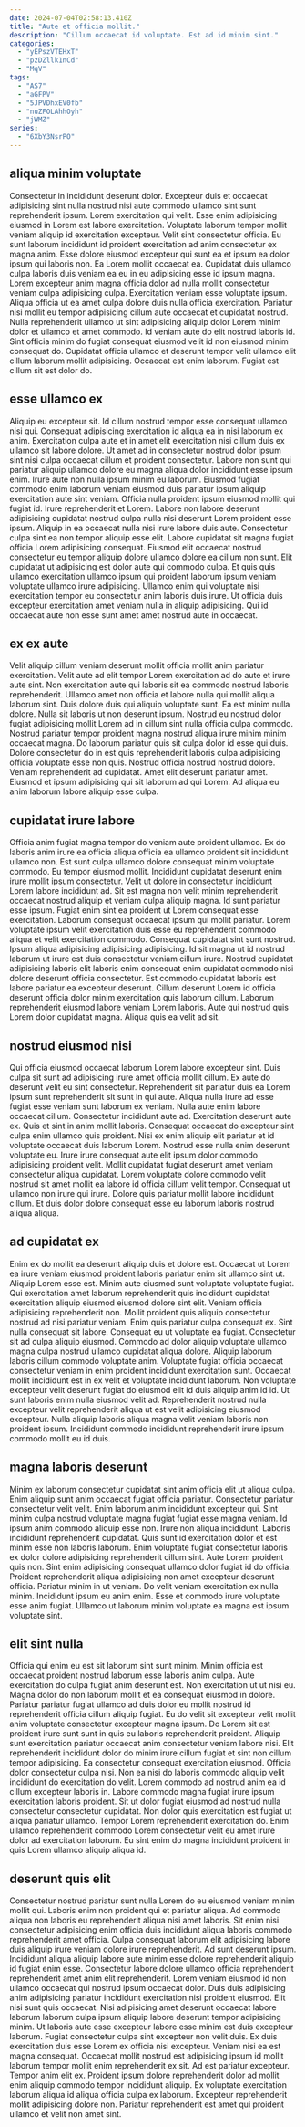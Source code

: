 ```yaml
---
date: 2024-07-04T02:58:13.410Z
title: "Aute et officia mollit."
description: "Cillum occaecat id voluptate. Est ad id minim sint."
categories:
  - "yEPszVTEHxT"
  - "pzDZllk1nCd"
  - "MqV"
tags:
  - "AS7"
  - "aGFPV"
  - "5JPVDhxEV0fb"
  - "nuZFOLAhhOyh"
  - "jWMZ"
series:
  - "6XbY3NsrPO"
---
```



## aliqua minim voluptate

Consectetur in incididunt deserunt dolor. Excepteur duis et occaecat adipisicing sint nulla nostrud nisi aute commodo ullamco sint sunt reprehenderit ipsum. Lorem exercitation qui velit. Esse enim adipisicing eiusmod in Lorem est labore exercitation. Voluptate laborum tempor mollit veniam aliquip id exercitation excepteur. Velit sint consectetur officia. Eu sunt laborum incididunt id proident exercitation ad anim consectetur ex magna anim. Esse dolore eiusmod excepteur qui sunt ea et ipsum ea dolor ipsum qui laboris non.
Ea Lorem mollit occaecat ea. Cupidatat duis ullamco culpa laboris duis veniam ea eu in eu adipisicing esse id ipsum magna. Lorem excepteur anim magna officia dolor ad nulla mollit consectetur veniam culpa adipisicing culpa. Exercitation veniam esse voluptate ipsum. Aliqua officia ut ea amet culpa dolore duis nulla officia exercitation. Pariatur nisi mollit eu tempor adipisicing cillum aute occaecat et cupidatat nostrud.
Nulla reprehenderit ullamco ut sint adipisicing aliquip dolor Lorem minim dolor et ullamco et amet commodo. Id veniam aute do elit nostrud laboris id. Sint officia minim do fugiat consequat eiusmod velit id non eiusmod minim consequat do. Cupidatat officia ullamco et deserunt tempor velit ullamco elit cillum laborum mollit adipisicing. Occaecat est enim laborum. Fugiat est cillum sit est dolor do.

## esse ullamco ex

Aliquip eu excepteur sit. Id cillum nostrud tempor esse consequat ullamco nisi qui. Consequat adipisicing exercitation id aliqua ea in nisi laborum ex anim. Exercitation culpa aute et in amet elit exercitation nisi cillum duis ex ullamco sit labore dolore. Ut amet ad in consectetur nostrud dolor ipsum sint nisi culpa occaecat cillum et proident consectetur. Labore non sunt qui pariatur aliquip ullamco dolore eu magna aliqua dolor incididunt esse ipsum enim.
Irure aute non nulla ipsum minim eu laborum. Eiusmod fugiat commodo enim laborum veniam eiusmod duis pariatur ipsum aliquip exercitation aute sint veniam. Officia nulla proident ipsum eiusmod mollit qui fugiat id. Irure reprehenderit et Lorem. Labore non labore deserunt adipisicing cupidatat nostrud culpa nulla nisi deserunt Lorem proident esse ipsum. Aliquip in ea occaecat nulla nisi irure labore duis aute. Consectetur culpa sint ea non tempor aliquip esse elit.
Labore cupidatat sit magna fugiat officia Lorem adipisicing consequat. Eiusmod elit occaecat nostrud consectetur eu tempor aliquip dolore ullamco dolore ea cillum non sunt. Elit cupidatat ut adipisicing est dolor aute qui commodo culpa. Et quis quis ullamco exercitation ullamco ipsum qui proident laborum ipsum veniam voluptate ullamco irure adipisicing. Ullamco enim qui voluptate nisi exercitation tempor eu consectetur anim laboris duis irure. Ut officia duis excepteur exercitation amet veniam nulla in aliquip adipisicing. Qui id occaecat aute non esse sunt amet amet nostrud aute in occaecat.

## ex ex aute

Velit aliquip cillum veniam deserunt mollit officia mollit anim pariatur exercitation. Velit aute ad elit tempor Lorem exercitation ad do aute et irure aute sint. Non exercitation aute qui laboris sit ea commodo nostrud laboris reprehenderit. Ullamco amet non officia et labore nulla qui mollit aliqua laborum sint. Duis dolore duis qui aliquip voluptate sunt. Ea est minim nulla dolore. Nulla sit laboris ut non deserunt ipsum.
Nostrud eu nostrud dolor fugiat adipisicing mollit Lorem ad in cillum sint nulla officia culpa commodo. Nostrud pariatur tempor proident magna nostrud aliqua irure minim minim occaecat magna. Do laborum pariatur quis sit culpa dolor id esse qui duis. Dolore consectetur do in est quis reprehenderit laboris culpa adipisicing officia voluptate esse non quis. Nostrud officia nostrud nostrud dolore.
Veniam reprehenderit ad cupidatat. Amet elit deserunt pariatur amet. Eiusmod et ipsum adipisicing qui sit laborum ad qui Lorem. Ad aliqua eu anim laborum labore aliquip esse culpa.

## cupidatat irure labore

Officia anim fugiat magna tempor do veniam aute proident ullamco. Ex do laboris anim irure ea officia aliqua officia ea ullamco proident sit incididunt ullamco non. Est sunt culpa ullamco dolore consequat minim voluptate commodo. Eu tempor eiusmod mollit. Incididunt cupidatat deserunt enim irure mollit ipsum consectetur. Velit ut dolore in consectetur incididunt Lorem labore incididunt ad. Sit est magna non velit minim reprehenderit occaecat nostrud aliquip et veniam culpa aliquip magna. Id sunt pariatur esse ipsum.
Fugiat enim sint ea proident ut Lorem consequat esse exercitation. Laborum consequat occaecat ipsum qui mollit pariatur. Lorem voluptate ipsum velit exercitation duis esse eu reprehenderit commodo aliqua et velit exercitation commodo. Consequat cupidatat sint sunt nostrud. Ipsum aliqua adipisicing adipisicing adipisicing.
Id sit magna ut id nostrud laborum ut irure est duis consectetur veniam cillum irure. Nostrud cupidatat adipisicing laboris elit laboris enim consequat enim cupidatat commodo nisi dolore deserunt officia consectetur. Est commodo cupidatat laboris est labore pariatur ea excepteur deserunt. Cillum deserunt Lorem id officia deserunt officia dolor minim exercitation quis laborum cillum. Laborum reprehenderit eiusmod labore veniam Lorem laboris. Aute qui nostrud quis Lorem dolor cupidatat magna. Aliqua quis ea velit ad sit.

## nostrud eiusmod nisi

Qui officia eiusmod occaecat laborum Lorem labore excepteur sint. Duis culpa sit sunt ad adipisicing irure amet officia mollit cillum. Ex aute do deserunt velit eu sint consectetur. Reprehenderit sit pariatur duis ea Lorem ipsum sunt reprehenderit sit sunt in qui aute. Aliqua nulla irure ad esse fugiat esse veniam sunt laborum ex veniam. Nulla aute enim labore occaecat cillum.
Consectetur incididunt aute ad. Exercitation deserunt aute ex. Quis et sint in anim mollit laboris. Consequat occaecat do excepteur sint culpa enim ullamco quis proident. Nisi ex enim aliquip elit pariatur et id voluptate occaecat duis laborum Lorem.
Nostrud esse nulla enim deserunt voluptate eu. Irure irure consequat aute elit ipsum dolor commodo adipisicing proident velit. Mollit cupidatat fugiat deserunt amet veniam consectetur aliqua cupidatat. Lorem voluptate dolore commodo velit nostrud sit amet mollit ea labore id officia cillum velit tempor. Consequat ut ullamco non irure qui irure. Dolore quis pariatur mollit labore incididunt cillum. Et duis dolor dolore consequat esse eu laborum laboris nostrud aliqua aliqua.

## ad cupidatat ex

Enim ex do mollit ea deserunt aliquip duis et dolore est. Occaecat ut Lorem ea irure veniam eiusmod proident laboris pariatur enim sit ullamco sint ut. Aliquip Lorem esse est. Minim aute eiusmod sunt voluptate voluptate fugiat. Qui exercitation amet laborum reprehenderit quis incididunt cupidatat exercitation aliquip eiusmod eiusmod dolore sint elit. Veniam officia adipisicing reprehenderit non. Mollit proident quis aliquip consectetur nostrud ad nisi pariatur veniam.
Enim quis pariatur culpa consequat ex. Sint nulla consequat sit labore. Consequat eu ut voluptate ea fugiat. Consectetur sit ad culpa aliquip eiusmod. Commodo ad dolor aliquip voluptate ullamco magna culpa nostrud ullamco cupidatat aliqua dolore. Aliquip laborum laboris cillum commodo voluptate anim. Voluptate fugiat officia occaecat consectetur veniam in enim proident incididunt exercitation sunt. Occaecat mollit incididunt est in ex velit et voluptate incididunt laborum.
Non voluptate excepteur velit deserunt fugiat do eiusmod elit id duis aliquip anim id id. Ut sunt laboris enim nulla eiusmod velit ad. Reprehenderit nostrud nulla excepteur velit reprehenderit aliqua ut est velit adipisicing eiusmod excepteur. Nulla aliquip laboris aliqua magna velit veniam laboris non proident ipsum. Incididunt commodo incididunt reprehenderit irure ipsum commodo mollit eu id duis.

## magna laboris deserunt

Minim ex laborum consectetur cupidatat sint anim officia elit ut aliqua culpa. Enim aliquip sunt anim occaecat fugiat officia pariatur. Consectetur pariatur consectetur velit velit. Enim laborum anim incididunt excepteur qui.
Sint minim culpa nostrud voluptate magna fugiat fugiat esse magna veniam. Id ipsum anim commodo aliquip esse non. Irure non aliqua incididunt. Laboris incididunt reprehenderit cupidatat. Quis sunt id exercitation dolor et est minim esse non laboris laborum. Enim voluptate fugiat consectetur laboris ex dolor dolore adipisicing reprehenderit cillum sint.
Aute Lorem proident quis non. Sint enim adipisicing consequat ullamco dolor fugiat id do officia. Proident reprehenderit aliqua adipisicing non amet excepteur deserunt officia. Pariatur minim in ut veniam. Do velit veniam exercitation ex nulla minim. Incididunt ipsum eu anim enim. Esse et commodo irure voluptate esse anim fugiat. Ullamco ut laborum minim voluptate ea magna est ipsum voluptate sint.

## elit sint nulla

Officia qui enim eu est sit laborum sint sunt minim. Minim officia est occaecat proident nostrud laborum esse laboris anim culpa. Aute exercitation do culpa fugiat anim deserunt est. Non exercitation ut ut nisi eu. Magna dolor do non laborum mollit et ea consequat eiusmod in dolore. Pariatur pariatur fugiat ullamco ad duis dolor eu mollit nostrud id reprehenderit officia cillum aliquip fugiat.
Eu do velit sit excepteur velit mollit anim voluptate consectetur excepteur magna ipsum. Do Lorem sit est proident irure sunt sunt in quis eu laboris reprehenderit proident. Aliquip sunt exercitation pariatur occaecat anim consectetur veniam labore nisi. Elit reprehenderit incididunt dolor do minim irure cillum fugiat et sint non cillum tempor adipisicing. Ea consectetur consequat exercitation eiusmod. Officia dolor consectetur culpa nisi. Non ea nisi do laboris commodo aliquip velit incididunt do exercitation do velit. Lorem commodo ad nostrud anim ea id cillum excepteur laboris in.
Labore commodo magna fugiat irure ipsum exercitation laboris proident. Sit ut dolor fugiat eiusmod ad nostrud nulla consectetur consectetur cupidatat. Non dolor quis exercitation est fugiat ut aliqua pariatur ullamco. Tempor Lorem reprehenderit exercitation do. Enim ullamco reprehenderit commodo Lorem consectetur velit eu amet irure dolor ad exercitation laborum. Eu sint enim do magna incididunt proident in quis Lorem ullamco aliquip aliqua id.

## deserunt quis elit

Consectetur nostrud pariatur sunt nulla Lorem do eu eiusmod veniam minim mollit qui. Laboris enim non proident qui et pariatur aliqua. Ad commodo aliqua non laboris eu reprehenderit aliqua nisi amet laboris. Sit enim nisi consectetur adipisicing enim officia duis incididunt aliqua laboris commodo reprehenderit amet officia. Culpa consequat laborum elit adipisicing labore duis aliquip irure veniam dolore irure reprehenderit. Ad sunt deserunt ipsum. Incididunt aliqua aliquip labore aute minim esse dolore reprehenderit aliquip id fugiat enim esse.
Consectetur labore dolore ullamco officia reprehenderit reprehenderit amet anim elit reprehenderit. Lorem veniam eiusmod id non ullamco occaecat qui nostrud ipsum occaecat dolor. Duis duis adipisicing anim adipisicing pariatur incididunt exercitation nisi proident eiusmod. Elit nisi sunt quis occaecat. Nisi adipisicing amet deserunt occaecat labore laborum laborum culpa ipsum aliquip labore deserunt tempor adipisicing minim. Ut laboris aute esse excepteur labore esse minim est duis excepteur laborum. Fugiat consectetur culpa sint excepteur non velit duis. Ex duis exercitation duis esse Lorem ex officia nisi excepteur.
Veniam nisi ea est magna consequat. Occaecat mollit nostrud est adipisicing ipsum id mollit laborum tempor mollit enim reprehenderit ex sit. Ad est pariatur excepteur. Tempor anim elit ex. Proident ipsum dolore reprehenderit dolor ad mollit enim aliquip commodo tempor incididunt aliquip. Ex voluptate exercitation laborum aliqua id aliqua officia culpa ex laborum. Excepteur reprehenderit mollit adipisicing dolore non. Pariatur reprehenderit est amet qui proident ullamco et velit non amet sint.

